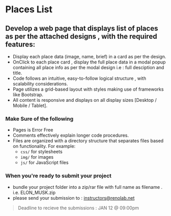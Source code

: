 # Places List

## Develop a web page that displays list of places as per the attached designs , with the required features:

- Display each place data (image, name, brief) in a card as per the design.
- OnClick to each place card , display the full place data in a modal popup containing all place info as per the modal design i.e : full desciption and title.
- Code follows an intuitive, easy-to-follow logical structure , with scalability considerations.
- Page utilizes a grid-based layout with styles making use of frameworks like Bootstrap.
- All content is responsive and displays on all display sizes [Desktop / Mobile / Tablet].

### Make Sure of the following

- Pages is Error Free
- Comments effectively explain longer code procedures.
- Files are organized with a directory structure that separates files based on functionality. For example:
  - <code>css/</code> for stylesheets
  - <code>img/</code> for images
  - <code>js/</code> for JavaScript files

### When you're ready to submit your project

- bundle your project folder into a zip/rar file with full name as filename . i.e. ELON_MUSK.zip
- please send your submission to : [instructors@renolab.net](mailto:instructors@renolab.net)

> Deadline to recieve the submissions : JAN 12 @ 09:00pm
